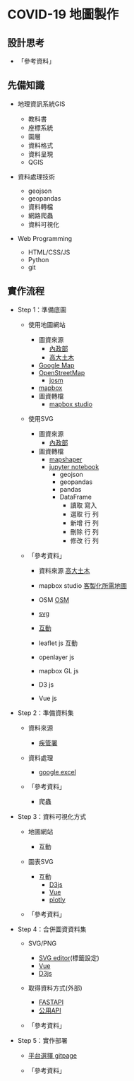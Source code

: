 # COVID-19 地圖製作

## 設計思考


- 「參考資料」
## 先備知識
- 地理資訊系統GIS
    - 教科書
    - 座標系統
    - 圖層
    - 資料格式
    - 資料呈現
    - QGIS

- 資料處理技術
    - geojson
    - geopandas
    - 資料轉檔
    - 網路爬蟲
    - 資料可視化

- Web Programming
    - HTML/CSS/JS
    - Python
    - git

## 實作流程
- Step 1：準備底圖
    - 使用地圖網站
        - 圖資來源
            - [內政部](https://data.gov.tw/dataset/7441)
            - [高大土木](https://sheethub.com/ronnywang/%E9%84%89%E9%8E%AE%E5%B8%82%E5%8D%80%E8%A1%8C%E6%94%BF%E5%8D%80%E5%9F%9F%E7%95%8C%E7%B7%9A?page=5)   
        - [Google Map](https://www.google.com/maps/about/mymaps/)
        - [OpenStreetMap](https://www.openstreetmap.org/#map=9/22.7002/121.0281&layers=N)
            - [josm](https://josm.openstreetmap.de/)
        - [mapbox](https://www.mapbox.com/)
        - 圖資轉檔
            - [mapbox studio](https://www.mapbox.com/mapbox-studio)

    - 使用SVG
        - 圖資來源
            - [內政部](https://data.gov.tw/dataset/7441)
        - 圖資轉檔
            - [mapshaper](https://mapshaper.org/)
            - [jupyter notebook]()
                - geojson
                - geopandas
                - pandas    
                - DataFrame
                    - 讀取 寫入
                    - 選取 行 列
                    - 新增 行 列
                    - 刪除 行 列
                    - 修改 行 列
    
    - 「參考資料」
        - 資料來源 [高大土木](https://sheethub.com/ronnywang/%E9%84%89%E9%8E%AE%E5%B8%82%E5%8D%80%E8%A1%8C%E6%94%BF%E5%8D%80%E5%9F%9F%E7%95%8C%E7%B7%9A?page=5)

        - mapbox studio [客製化所需地圖](https://www.mapbox.com/mapbox-studio)
        - OSM [OSM](https://www.openstreetmap.org/#map=9/22.7002/121.0281&layers=N)
        - [svg](https://www.oxxostudio.tw/articles/201410/svg-tutorial.html)
        
        - [互動](https://www.letswrite.tw/d3-vue-taiwan-map/)

        - leaflet js 互動
        - openlayer js
        - mapbox GL js
        - D3 js
        - Vue js

- Step 2：準備資料集
    - 資料來源
        - [疾管署](https://nidss.cdc.gov.tw/)
    - 資料處理
        - [google excel]()

    - 「參考資料」
        - 爬蟲
        
    
- Step 3：資料可視化方式
    - 地圖網站
        - 互動
    - 圖表SVG
        - 互動
            - [D3js]()
            - [Vue]()
            - [plotly]()

    - 「參考資料」

- Step 4：合併圖資資料集
    - SVG/PNG
        - [SVG editor](https://github.com/SVG-Edit/svgedit)(標籤設定)
        - [Vue]()
        - [D3js]()
    - 取得資料方式(外部)
        - [FASTAPI]()    
        - [公用API]()

    - 「參考資料」

- Step 5：實作部署
    - [平台選擇 gitpage]()
    
    - 「參考資料」
